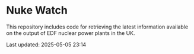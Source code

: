 # Nuke Watch

This repository includes code for retrieving the latest information available on the output of EDF nuclear power plants in the UK.

Last updated: 2025-05-05 23:14